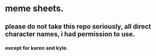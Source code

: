 # meme sheets.

## please do not take this repo seriously, all direct character names, i had permission to use.

### except for karen and kyle.
